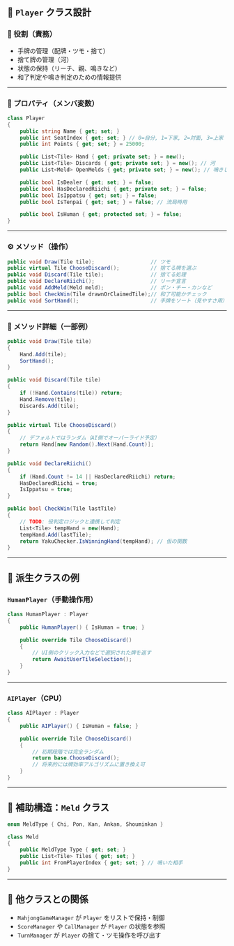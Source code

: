 ## 🧱 `Player` クラス設計

### 📌 役割（責務）

- 手牌の管理（配牌・ツモ・捨て）
- 捨て牌の管理（河）
- 状態の保持（リーチ、親、鳴きなど）
- 和了判定や鳴き判定のための情報提供

---

### 🧾 プロパティ（メンバ変数）

```csharp
class Player
{
    public string Name { get; set; }
    public int SeatIndex { get; set; } // 0=自分, 1=下家, 2=対面, 3=上家
    public int Points { get; set; } = 25000;

    public List<Tile> Hand { get; private set; } = new();
    public List<Tile> Discards { get; private set; } = new(); // 河
    public List<Meld> OpenMelds { get; private set; } = new(); // 鳴きした面子

    public bool IsDealer { get; set; } = false;
    public bool HasDeclaredRiichi { get; private set; } = false;
    public bool IsIppatsu { get; set; } = false;
    public bool IsTenpai { get; set; } = false; // 流局時用

    public bool IsHuman { get; protected set; } = false;
}
```

---

### ⚙️ メソッド（操作）

```csharp
public void Draw(Tile tile);                  // ツモ
public virtual Tile ChooseDiscard();          // 捨てる牌を選ぶ
public void Discard(Tile tile);               // 捨てる処理
public void DeclareRiichi();                  // リーチ宣言
public void AddMeld(Meld meld);               // ポン・チー・カンなど
public bool CheckWin(Tile drawnOrClaimedTile);// 和了可能かチェック
public void SortHand();                       // 手牌をソート（見やすさ用）
```

---

### 🧠 メソッド詳細（一部例）

```csharp
public void Draw(Tile tile)
{
    Hand.Add(tile);
    SortHand();
}

public void Discard(Tile tile)
{
    if (!Hand.Contains(tile)) return;
    Hand.Remove(tile);
    Discards.Add(tile);
}

public virtual Tile ChooseDiscard()
{
    // デフォルトではランダム（AI側でオーバーライド予定）
    return Hand[new Random().Next(Hand.Count)];
}

public void DeclareRiichi()
{
    if (Hand.Count != 14 || HasDeclaredRiichi) return;
    HasDeclaredRiichi = true;
    IsIppatsu = true;
}

public bool CheckWin(Tile lastTile)
{
    // TODO: 役判定ロジックと連携して判定
    List<Tile> tempHand = new(Hand);
    tempHand.Add(lastTile);
    return YakuChecker.IsWinningHand(tempHand); // 仮の関数
}
```

---

## 🧩 派生クラスの例

### `HumanPlayer`（手動操作用）

```csharp
class HumanPlayer : Player
{
    public HumanPlayer() { IsHuman = true; }

    public override Tile ChooseDiscard()
    {
        // UI側のクリック入力などで選択された牌を返す
        return AwaitUserTileSelection();
    }
}
```

---

### `AIPlayer`（CPU）

```csharp
class AIPlayer : Player
{
    public AIPlayer() { IsHuman = false; }

    public override Tile ChooseDiscard()
    {
        // 初期段階では完全ランダム
        return base.ChooseDiscard();
        // 将来的には牌効率アルゴリズムに置き換え可
    }
}
```

---

## 🧩 補助構造：`Meld` クラス

```csharp
enum MeldType { Chi, Pon, Kan, Ankan, Shouminkan }

class Meld
{
    public MeldType Type { get; set; }
    public List<Tile> Tiles { get; set; }
    public int FromPlayerIndex { get; set; } // 鳴いた相手
}
```

---

## 🔁 他クラスとの関係

- `MahjongGameManager` が `Player` をリストで保持・制御
- `ScoreManager` や `CallManager` が `Player` の状態を参照
- `TurnManager` が `Player` の捨て・ツモ操作を呼び出す
